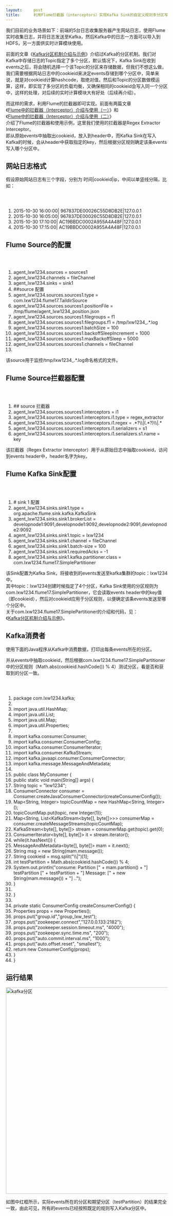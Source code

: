 ```yaml
---
layout:     post
title:      利用Flume拦截器（interceptors）实现Kafka Sink的自定义规则多分区写入
---
```

<div id="article_content" class="article_content clearfix csdn-tracking-statistics" data-pid="blog" data-mod="popu_307" data-dsm="post">
								            <link rel="stylesheet" href="https://csdnimg.cn/release/phoenix/template/css/ck_htmledit_views-f76675cdea.css">
						<div class="htmledit_views" id="content_views">
                <p>我们目前的业务场景如下：前端的5台日志收集服务器产生网站日志，使用Flume实时收集日志，并将日志发送至Kafka，然后Kafka中的日志一方面可以导入到HDFS，另一方面供实时计算模块使用。</p>

<p>前面的文章《<a href="http://lxw1234.com/archives/2015/10/538.htm" rel="nofollow">Kafka分区机制介绍与示例</a>》介绍过Kafka的分区机制。我们对Kafka中存储日志的Topic指定了多个分区，默认情况下，Kafka Sink在收到events之后，将会随机选择一个该Topic的分区来存储数据，但我们不想这么做，我们需要根据网站日志中的cookieid来决定events存储到哪个分区中，简单来说，就是对cookieid计算hashcode，取绝对值，然后和Topic的分区数做模运算，这样，即实现了多分区的负载均衡，又确保相同的cookieid会写入同一个分区中，这样的处理，对后续的实时计算模块大有好处（后续再介绍）。</p>

<p>而这样的需求，利用Flume的拦截器即可实现。前面有两篇文章<br>
《<a href="http://lxw1234.com/archives/2015/11/543.htm" rel="nofollow">Flume中的拦截器（Interceptor）介绍与使用（一）</a>》和<br>
《<a href="http://lxw1234.com/archives/2015/11/545.htm" rel="nofollow">Flume中的拦截器（Interceptor）介绍与使用（二）</a>》<br>
介绍了Flume的拦截器和使用示例，这里我们使用的拦截器是Regex Extractor Interceptor。<br>
即从原始events中抽取出cookieid，放入到header中，而Kafka Sink在写入Kafka的时候，会从header中获取指定的key，然后根据分区规则确定该条events写入哪个分区中。</p>

<h2>网站日志格式</h2>

<p>假设原始网站日志有三个字段，分别为 时间|cookieid|ip，中间以单竖线分隔，比如：</p>

<pre>

 </pre>

<ol><li>2015-10-30 16:00:00| 967837DE00026C55D8DB2E|127.0.0.1</li>
	<li>2015-10-30 16:05:00| 967837DE00026C55D8DB2E|127.0.0.1</li>
	<li>2015-10-30 17:10:00| AC19BBDC0002A955A4A48F|127.0.0.1</li>
	<li>2015-10-30 17:15:00| AC19BBDC0002A955A4A48F|127.0.0.1</li>
</ol><h2>Flume Source的配置</h2>

<pre>

 </pre>

<ol><li>agent_lxw1234.sources = sources1</li>
	<li>agent_lxw1234.channels = fileChannel</li>
	<li>agent_lxw1234.sinks = sink1</li>
	<li>##source 配置</li>
	<li>agent_lxw1234.sources.sources1.type = com.lxw1234.flume17.TaildirSource</li>
	<li>agent_lxw1234.sources.sources1.positionFile = /tmp/flume/agent_lxw1234_position.json</li>
	<li>agent_lxw1234.sources.sources1.filegroups = f1</li>
	<li>agent_lxw1234.sources.sources1.filegroups.f1 = /tmp/lxw1234_.*.log</li>
	<li>agent_lxw1234.sources.sources1.batchSize = 100</li>
	<li>agent_lxw1234.sources.sources1.backoffSleepIncrement = 1000</li>
	<li>agent_lxw1234.sources.sources1.maxBackoffSleep = 5000</li>
	<li>agent_lxw1234.sources.sources1.channels = fileChannel</li>
	<li> </li>
</ol><p>该source用于监控/tmp/lxw1234_.*.log命名格式的文件。</p>

<h2>Flume Source拦截器配置</h2>

<pre>

 </pre>

<ol><li>## source 拦截器</li>
	<li>agent_lxw1234.sources.sources1.interceptors = i1</li>
	<li>agent_lxw1234.sources.sources1.interceptors.i1.type = regex_extractor</li>
	<li>agent_lxw1234.sources.sources1.interceptors.i1.regex = .*?\\|(.*?)\\|.*</li>
	<li>agent_lxw1234.sources.sources1.interceptors.i1.serializers = s1</li>
	<li>agent_lxw1234.sources.sources1.interceptors.i1.serializers.s1.name = key</li>
</ol><p>该拦截器（Regex Extractor Interceptor）用于从原始日志中抽取cookieid，访问到events header中，header名字为key。</p>

<h2>Flume Kafka Sink配置</h2>

<pre>

 </pre>

<ol><li># sink 1 配置</li>
	<li>agent_lxw1234.sinks.sink1.type = org.apache.flume.sink.kafka.KafkaSink</li>
	<li>agent_lxw1234.sinks.sink1.brokerList = developnode1:9091,developnode1:9092,developnode2:9091,developnode2:9092</li>
	<li>agent_lxw1234.sinks.sink1.topic = lxw1234</li>
	<li>agent_lxw1234.sinks.sink1.channel = fileChannel</li>
	<li>agent_lxw1234.sinks.sink1.batch-size = 100</li>
	<li>agent_lxw1234.sinks.sink1.requiredAcks = -1</li>
	<li>agent_lxw1234.sinks.sink1.kafka.partitioner.class = com.lxw1234.flume17.SimplePartitioner</li>
</ol><p>该Sink配置为Kafka Sink，将接收到的events发送至kafka集群的topic：lxw1234中。<br>
其中topic：lxw1234创建时候指定了4个分区，Kafka Sink使用的分区规则为<br>
com.lxw1234.flume17.SimplePartitioner，它会读取events header中的key值（即cookieid），然后对cookieid应用于分区规则，以便确定该条events发送至哪个分区中。<br>
关于com.lxw1234.flume17.SimplePartitioner的介绍和代码，见：<br>
《<a href="http://lxw1234.com/archives/2015/10/538.htm" rel="nofollow">Kafka分区机制介绍与示例</a>》。</p>

<h2>Kafka消费者</h2>

<p>使用下面的Java程序从Kafka中消费数据，打印出每条events所在的分区。</p>

<p>并从events中抽取cookieid，然后根据com.lxw1234.flume17.SimplePartitioner中的分区规则（Math.abs(cookieid.hashCode()) % 4）测试分区，看是否和获取到的分区一致。</p>

<pre>

 </pre>

<ol><li>package com.lxw1234.kafka;</li>
	<li> </li>
	<li>import java.util.HashMap;</li>
	<li>import java.util.List;</li>
	<li>import java.util.Map;</li>
	<li>import java.util.Properties;</li>
	<li> </li>
	<li>import kafka.consumer.Consumer;</li>
	<li>import kafka.consumer.ConsumerConfig;</li>
	<li>import kafka.consumer.ConsumerIterator;</li>
	<li>import kafka.consumer.KafkaStream;</li>
	<li>import kafka.javaapi.consumer.ConsumerConnector;</li>
	<li>import kafka.message.MessageAndMetadata;</li>
	<li> </li>
	<li>public class MyConsumer {</li>
	<li>public static void main(String[] args) {</li>
	<li>String topic = "lxw1234";</li>
	<li>ConsumerConnector consumer = Consumer.createJavaConsumerConnector(createConsumerConfig());</li>
	<li>Map&lt;String, Integer&gt; topicCountMap = new HashMap&lt;String, Integer&gt;();</li>
	<li>topicCountMap.put(topic, new Integer(1));</li>
	<li>Map&lt;String, List&lt;KafkaStream&lt;byte[], byte[]&gt;&gt;&gt; consumerMap = consumer.createMessageStreams(topicCountMap);</li>
	<li>KafkaStream&lt;byte[], byte[]&gt; stream = consumerMap.get(topic).get(0);</li>
	<li>ConsumerIterator&lt;byte[], byte[]&gt; it = stream.iterator();</li>
	<li>while(it.hasNext()) {</li>
	<li>MessageAndMetadata&lt;byte[], byte[]&gt; mam = it.next();</li>
	<li>String msg = new String(mam.message());</li>
	<li>String cookieid = msg.split("\\|")[1];</li>
	<li>int testPartition = Math.abs(cookieid.hashCode()) % 4;</li>
	<li>System.out.println("consume: Partition [" + mam.partition() + "] testPartition [" + testPartition + "] Message: [" + new String(mam.message()) + "] ..");</li>
	<li>}</li>
	<li> </li>
	<li>}</li>
	<li> </li>
	<li>private static ConsumerConfig createConsumerConfig() {</li>
	<li>Properties props = new Properties();</li>
	<li>props.put("group.id","group_lxw_test");</li>
	<li>props.put("zookeeper.connect","127.0.0.133:2182");</li>
	<li>props.put("zookeeper.session.timeout.ms", "4000");</li>
	<li>props.put("zookeeper.sync.time.ms", "200");</li>
	<li>props.put("auto.commit.interval.ms", "1000");</li>
	<li>props.put("auto.offset.reset", "smallest");</li>
	<li>return new ConsumerConfig(props);</li>
	<li>}</li>
	<li>}</li>
</ol><h2>运行结果</h2>

<p><img alt="kafka分区" class="has" height="643" src="http://7xipth.com1.z0.glb.clouddn.com/1102-9.jpg" width="780"></p>

<p>如图中红框所示，实际events所在的分区和期望分区（testPartition）的结果完全一致，由此可见，所有的events已经按照既定的规则写入Kafka分区中。</p>            </div>
                </div>